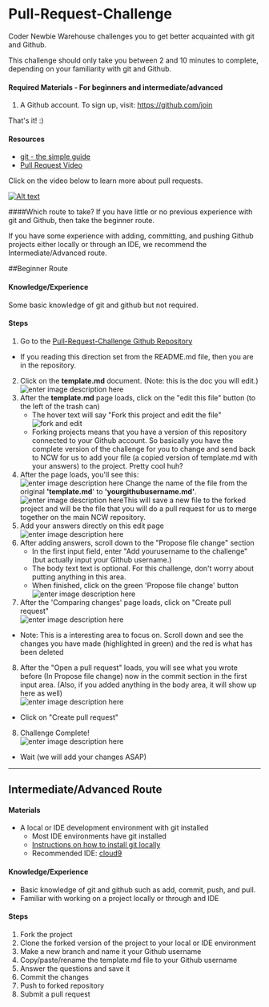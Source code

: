 # Pull-Request-Challenge
Coder Newbie Warehouse challenges you to get better acquainted with git and Github. 

This challenge should only take you between 2 and 10 minutes to complete, depending on your familiarity with git and Github.

#### Required Materials - For beginners and intermediate/advanced
1. A Github account. To sign up, visit: https://github.com/join

That's it! :) 

#### Resources
- [git - the simple guide](http://rogerdudler.github.io/git-guide/)
- [Pull Request Video](http://www.youtube.com/watch?v=YTbRzhQju4c) 

Click on the video below to learn more about pull requests.

[![Alt text](http://img.youtube.com/vi/YTbRzhQju4c/0.jpg)](http://www.youtube.com/watch?v=YTbRzhQju4c)

####Which route to take?
If you have little or no previous experience with git and Github, then take the beginner route.
 
If you have some experience with adding, committing, and pushing Github projects either locally or through an IDE, we recommend the Intermediate/Advanced route.

##Beginner Route 
#### Knowledge/Experience
Some basic knowledge of git and github but not required.

#### Steps
1. Go to the [Pull-Request-Challenge Github Repository](https://github.com/newbiecoderwarehouse/Pull-Request-Challenge)
 - If you reading this direction set from the README.md file, then you are in the repository.
2. Click on the **template.md** document. (Note: this is the doc you will edit.) <br>![enter image description here](https://s3-us-west-2.amazonaws.com/newbie-coder-warehouse/images/beginner-steps/templatemd.png "template.md")
3. After the **template.md** page loads, click on the "edit this file" button (to the left of the trash can)
	- The hover text will say "Fork this project and edit the file" <br> ![fork and edit](https://s3-us-west-2.amazonaws.com/newbie-coder-warehouse/images/beginner-steps/edit-fork-file.png)
	- Forking projects means that you have a version of this repository connected to your Github account. So basically you have the complete version of the challenge for you to change and send back to NCW for us to add your file (a copied version of template.md with your answers) to the project. Pretty cool huh?
4. After the page loads, you'll see this:<br> ![enter image description here](https://s3-us-west-2.amazonaws.com/newbie-coder-warehouse/images/beginner-steps/edit-file-result.png) Change the name of the file from the original **'template.md**' to **'yourgithubusername.md'**. <br> ![enter image description here](https://s3-us-west-2.amazonaws.com/newbie-coder-warehouse/images/beginner-steps/rename-file.png)This will save a new file to the forked project and will be the file that you will do a pull request for us to merge together on the main NCW repository.  
5. Add your answers directly on this edit page <br> ![enter image description here](https://s3-us-west-2.amazonaws.com/newbie-coder-warehouse/images/beginner-steps/add-answers.png)
6.  After adding answers, scroll down to the "Propose file change" section
	- In the first input field, enter "Add yourusername to the challenge" (but actually input your Github username.)
	- The body text text is optional. For this challenge, don't worry about putting anything in this area.
	- When finished, click on the green 'Propose file change' button <br> ![enter image description here](https://s3-us-west-2.amazonaws.com/newbie-coder-warehouse/images/beginner-steps/propose-file-change.png)
7. After the 'Comparing changes' page loads, click on "Create pull request" <br> ![enter image description here](https://s3-us-west-2.amazonaws.com/newbie-coder-warehouse/images/beginner-steps/comparing-changes.png)
 - Note: This is a interesting area to focus on. Scroll down and see the changes you have made (highlighted in green) and the red is what has been deleted <SCREENSHOT>
8. After the "Open a pull request" loads, you will see what you wrote before (In Propose file change) now in the commit section in the first input area. (Also, if you added anything in the body area, it will show up here as well) <br> ![enter image description here](https://s3-us-west-2.amazonaws.com/newbie-coder-warehouse/images/beginner-steps/after-click-Open+a+pull+request.png)
- Click on "Create pull request" 
8. Challenge Complete! <br> ![enter image description here](https://s3-us-west-2.amazonaws.com/newbie-coder-warehouse/images/beginner-steps/once-done.png)
 - Wait (we will add your changes ASAP)


----------


## Intermediate/Advanced Route
#### Materials
- A local or IDE development environment with git installed
  - Most IDE environments have git installed
  - [Instructions on how to install git locally](https://git-scm.com/book/en/v2/Getting-Started-Installing-Git)
  - Recommended IDE: [cloud9](https://c9.io/)

#### Knowledge/Experience
- Basic knowledge of git and github such as add, commit, push, and pull.
- Familiar with working on a project locally or through and IDE

#### Steps
1. Fork the project
2. Clone the forked version of the project to your local or IDE environment
3. Make a new branch and name it your Github username
4. Copy/paste/rename the template.md file to your Github username
5. Answer the questions and save it
6. Commit the changes
7. Push to forked repository
8. Submit a pull request
